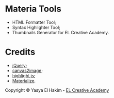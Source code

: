 # Materia Tools
- HTML Formatter Tool;
- Syntax Highlighter Tool;
- Thumbnails Generator for EL Creative Academy.

# Credits
- [jQuery](https://github.com/jquery/jquery);
- [canvas2image](https://github.com/hongru/canvas2image);
- [highlight.js](https://github.com/highlightjs/highlight.js);
- [Materialize](https://github.com/Dogfalo/materialize).

Copyright © Yasya El Hakim - <a href="https://www.elcreativeacademy.com/" target="_blank" alt="EL Creative Academy">EL Creative Academy</a>   
